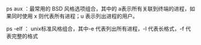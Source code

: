 ps aux ：最常用的 BSD 风格选项组合，其中的 a表示所有关联到终端的进程，如果同时使用 x 则代表所有进程；u 表示列出进程的用户。

ps -elf ： unix标准风格组合，其中-e 代表列出所有进程，-l 代表长格式，-f 代表完整的格式